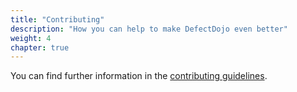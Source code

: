 ```yaml
---
title: "Contributing"
description: "How you can help to make DefectDojo even better"
weight: 4
chapter: true
---
```


You can find further information in the [contributing guidelines](https://github.com/DefectDojo/django-DefectDojo/blob/master/readme-docs/CONTRIBUTING.md).
